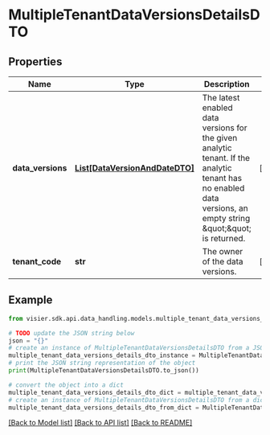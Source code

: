 # MultipleTenantDataVersionsDetailsDTO


## Properties

Name | Type | Description | Notes
------------ | ------------- | ------------- | -------------
**data_versions** | [**List[DataVersionAndDateDTO]**](DataVersionAndDateDTO.md) | The latest enabled data versions for the given analytic tenant. If the analytic tenant  has no enabled data versions, an empty string \&quot;\&quot; is returned. | [optional] 
**tenant_code** | **str** | The owner of the data versions. | [optional] 

## Example

```python
from visier.sdk.api.data_handling.models.multiple_tenant_data_versions_details_dto import MultipleTenantDataVersionsDetailsDTO

# TODO update the JSON string below
json = "{}"
# create an instance of MultipleTenantDataVersionsDetailsDTO from a JSON string
multiple_tenant_data_versions_details_dto_instance = MultipleTenantDataVersionsDetailsDTO.from_json(json)
# print the JSON string representation of the object
print(MultipleTenantDataVersionsDetailsDTO.to_json())

# convert the object into a dict
multiple_tenant_data_versions_details_dto_dict = multiple_tenant_data_versions_details_dto_instance.to_dict()
# create an instance of MultipleTenantDataVersionsDetailsDTO from a dict
multiple_tenant_data_versions_details_dto_from_dict = MultipleTenantDataVersionsDetailsDTO.from_dict(multiple_tenant_data_versions_details_dto_dict)
```
[[Back to Model list]](../README.md#documentation-for-models) [[Back to API list]](../README.md#documentation-for-api-endpoints) [[Back to README]](../README.md)


